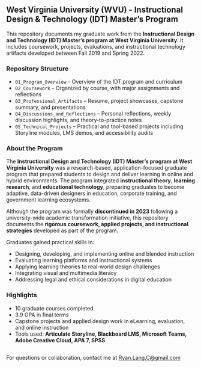 ## West Virginia University (WVU) - Instructional Design & Technology (IDT) Master’s Program

This repository documents my graduate work from the **Instructional Design and Technology (IDT) Master’s program at West Virginia University**. It includes coursework, projects, evaluations, and instructional technology artifacts developed between Fall 2019 and Spring 2022.

### Repository Structure

- `01_Program_Overview` – Overview of the IDT program and curriculum
- `02_Coursework` – Organized by course, with major assignments and reflections
- `03_Professional_Artifacts` – Resume, project showcases, capstone summary, and presentations
- `04_Discussions_and_Reflections` – Personal reflections, weekly discussion highlights, and theory-to-practice notes
- `05_Technical_Projects` – Practical and tool-based projects including Storyline modules, LMS demos, and accessibility audits

### About the Program

The **Instructional Design and Technology (IDT) Master’s program at West Virginia University** was a research-based, application-focused graduate program that prepared students to design and deliver learning in online and hybrid environments. The program integrated **instructional theory**, **learning research**, and **educational technology**, preparing graduates to become adaptive, data-driven designers in education, corporate training, and government learning ecosystems.

Although the program was formally **discontinued in 2023** following a university-wide academic transformation initiative, this repository documents the **rigorous coursework, applied projects, and instructional strategies** developed as part of the program.

Graduates gained practical skills in:
- Designing, developing, and implementing online and blended instruction  
- Evaluating learning platforms and instructional systems  
- Applying learning theories to real-world design challenges  
- Integrating visual and multimedia literacy  
- Addressing legal and ethical considerations in digital education  

### Highlights

- 10 graduate courses completed  
- 3.9 GPA in final terms  
- Capstone projects and applied design work in eLearning, evaluation, and online instruction  
- Tools used: **Articulate Storyline, Blackboard LMS, Microsoft Teams, Adobe Creative Cloud, APA 7, SPSS**

<h2></h2>

For questions or collaboration, contact me at [Ryan.Lang.C@gmail.com](mailto:Ryan.Lang.C@gmail.com)
